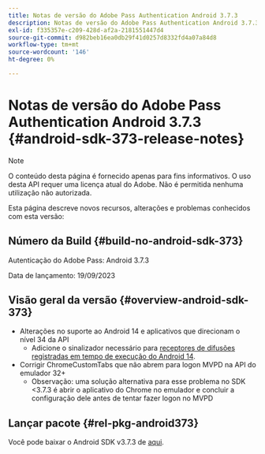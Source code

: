 ```yaml
---
title: Notas de versão do Adobe Pass Authentication Android 3.7.3
description: Notas de versão do Adobe Pass Authentication Android 3.7.3
exl-id: f335357e-c209-428d-af2a-2181551447d4
source-git-commit: d982beb16ea0db29f41d0257d8332fd4a07a84d8
workflow-type: tm+mt
source-wordcount: '146'
ht-degree: 0%

---
```


# Notas de versão do Adobe Pass Authentication Android 3.7.3 {#android-sdk-373-release-notes}

>[!NOTE]
>
>O conteúdo desta página é fornecido apenas para fins informativos. O uso desta API requer uma licença atual do Adobe. Não é permitida nenhuma utilização não autorizada.

Esta página descreve novos recursos, alterações e problemas conhecidos com esta versão:

## Número da Build {#build-no-android-sdk-373}

Autenticação do Adobe Pass: Android 3.7.3

Data de lançamento: 19/09/2023



## Visão geral da versão {#overview-android-sdk-373}

* Alterações no suporte ao Android 14 e aplicativos que direcionam o nível 34 da API
   * Adicione o sinalizador necessário para [receptores de difusões registradas em tempo de execução do Android 14](https://developer.android.com/about/versions/14/behavior-changes-14#runtime-receivers-exported).
* Corrigir ChromeCustomTabs que não abrem para logon MVPD na API do emulador 32+
   * Observação: uma solução alternativa para esse problema no SDK &lt;3.7.3 é abrir o aplicativo do Chrome no emulador e concluir a configuração dele antes de tentar fazer logon no MVPD


## Lançar pacote {#rel-pkg-android373}

Você pode baixar o Android SDK v3.7.3 de [aqui](https://tve.zendesk.com/hc/en-us/articles/204963219-Android-Native-AccessEnabler-Library).
